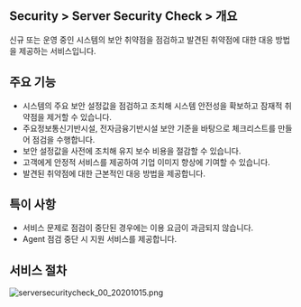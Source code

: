 ## Security > Server Security Check > 개요

신규 또는 운영 중인 시스템의 보안 취약점을 점검하고 발견된 취약점에 대한 대응 방법을 제공하는 서비스입니다.

## 주요 기능

* 시스템의 주요 보안 설정값을 점검하고 조치해 시스템 안전성을 확보하고 잠재적 취약점을 제거할 수 있습니다.
* 주요정보통신기반시설, 전자금융기반시설 보안 기준을 바탕으로 체크리스트를 만들어 점검을 수행합니다.
* 보안 설정값을 사전에 조치해 유지 보수 비용을 절감할 수 있습니다.
* 고객에게 안정적 서비스를 제공하여 기업 이미지 향상에 기여할 수 있습니다.
* 발견된 취약점에 대한 근본적인 대응 방법을 제공합니다.

## 특이 사항

* 서비스 문제로 점검이 중단된 경우에는 이용 요금이 과금되지 않습니다.
* Agent 점검 중단 시 지원 서비스를 제공합니다.

## 서비스 절차

![serversecuritycheck_00_20201015.png](https://static.toastoven.net/prod_serversecuritycheck/serversecuritycheck_00_20201020.png)

